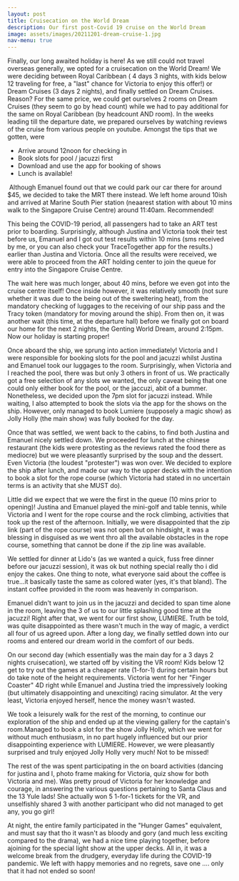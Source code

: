 ```yaml
---
layout: post
title: Cruisecation on the World Dream
description: Our first post-Covid 19 cruise on the World Dream
image: assets/images/20211201-dream-cruise-1.jpg
nav-menu: true
---
```


Finally, our long awaited holiday is here! As we still could not travel overseas generally, we opted for a cruisecation on the World Dream! We were deciding between Royal Caribbean ( 4 days 3 nights, with kids below 12 traveling for free, a "last" chance for Victoria to enjoy this offer!) or Dream Cruises (3 days 2 nights), and finally settled on Dream Cruises. Reason? For the same price, we could get ourselves 2 rooms on Dream Cruises (they seem to go by head count) while we had to pay additional for the same on Royal Caribbean (by headcount AND room). In the weeks leading till the departure date, we prepared ourselves by watching reviews of the cruise from various people on youtube. Amongst the tips that we gotten, were

<ul>
<li>Arrive around 12noon for checking in</li>
<li>Book slots for pool / jacuzzi first</li>
<li>Download and use the app for booking of shows</li>
<li>Lunch is available!</li>
</ul>

<span class="image left"><img src="{% link assets/images/20211201-dream-cruise-2.jpg %}" alt="" /></span>
Although Emanuel found out that we could park our car there for around $45, we decided to take the MRT there instead. We left home around 10ish and arrived at Marine South Pier station (neaarest station with about 10 mins walk to the Singapore Cruise Centre) around 11:40am. Recommended!

<span class="image right"><img src="{% link assets/images/20211201-dream-cruise-3.jpg %}" alt="" /></span>This being the COVID-19 period, all passengers had to take an ART test prior to boarding. Surprisingly, although Justina and Victoria took their test before us, Emanuel and I got out test results within 10 mins (sms received by me, or you can also check your TraceTogether app for the results.) earlier than Justina and Victoria. Once all the results were received, we were able to proceed from the ART holding center to join the queue for entry into the Singapore Cruise Centre.

The wait here was much longer, about 40 mins, before we even got into the cruise centre itself! Once inside however, it was relatively smooth (not sure whether it was due to the being out of the sweltering heat), from the mandatory checking of luggages to the receiving of our ship pass and the Tracy token (mandatory for moving around the ship). From then on, it was another wait (this time, at the departure hall) before we finally got on board our home for the next 2 nights, the Genting World Dream, around 2:15pm. Now our holiday is starting proper!

Once aboard the ship, we sprung into action immediately! Victoria and I were responsible for booking slots for the pool and jacuzzi whilst Justina and Emanuel took our luggages to the room. Surprisingly, when Victoria and I reached the pool, there was but only 3 others in front of us. We practically got a free selection of any slots we wanted, the only caveat being that one could only either book for the pool, or the jaccuzi, abit of a bummer. Nonetheless, we decided upon the 7pm slot for jacuzzi instead. While waiting, I also attempted to book the slots via the app for the shows on the ship. However, only managed to book Lumiere (supposely a magic show) as Jolly Holly (the main show) was fully booked for the day.

<span class="image left"><img src="{% link assets/images/20211201-dream-cruise-4.jpg %}" alt="" /></span>Once that was settled, we went back to the cabins, to find both Justina and Emanuel nicely settled down. We proceeded for lunch at the chinese restaurant (the kids were protesting as the reviews rated the food there as mediocre) but we were pleasantly surprised by the soup and the dessert. Even Victoria (the loudest "protester") was won over. We decided to explore the ship after lunch, and made our way to the upper decks with the intention to book a slot for the rope course (which Victoria had stated in no uncertain terms is an activity that she MUST do).

<span class="image right"><img src="{% link assets/images/20211201-dream-cruise-5.jpg %}" alt="" /></span>Little did we expect that we were the first in the queue (10 mins prior to opening)! Justina and Emanuel played the mini-golf and table tennis, while Victoria and I went for the rope course and the rock climbing, activities that took up the rest of the afternoon. Initially, we were disappointed that the zip link (part of the rope course) was not open but on hindsight, it was a blessing in disguised as we went thro all the available obstacles in the rope course, something that cannot be done if the zip line was available.

<span class="image left"><img src="{% link assets/images/20211201-dream-cruise-6.jpg %}" alt="" /></span>We settled for dinner at Lido's (as we wanted a quick, fuss free dinner before our jacuzzi session), it was ok but nothing special really tho i did enjoy the cakes. One thing to note, what everyone said about the coffee is true...it basically taste the same as colored water (yes, it's that bland). The instant coffee provided in the room was heavenly in comparison.

<span class="image right"><img src="{% link assets/images/20211201-dream-cruise-7.jpg %}" alt="" /></span>Emanuel didn't want to join us in the jacuzzi and decided to span time alone in the room, leaving the 3 of us to our little splashing good time at the jacuzzi! Right after that, we went for our first show, LUMIERE. Truth be told, was quite disappointed as there wasn't much in the way of magic, a verdict all four of us agreed upon. After a long day, we finally settled down into our rooms and entered our dream world in the comfort of our beds.

<span class="image left"><img src="{% link assets/images/20211201-dream-cruise-9.jpg %}" alt="" /></span>On our second day (which essentially was the main day for a 3 days 2 nights cruisecation), we started off by visiting the VR room! Kids below 12 get to try out the games at a cheaper rate (1-for-1) during certain hours but do take note of the height requirements. Victoria went for her "Finger Coaster" 4D right while Emanuel and Justina tried the impressively looking (but ultimately disappointing and unexciting) racing simulator. At the very least, Victoria enjoyed herself, hence the money wasn't wasted.

<span class="image right"><img src="{% link assets/images/20211201-dream-cruise-10.jpg %}" alt="" /></span>We took a leisurely walk for the rest of the morning, to continue our exploration of the ship and ended up at the viewing gallery for the captain's room.Managed to book a slot for the show Jolly Holly, which we went for without much enthusiasm, in no part hugely influenced but our prior disappointing experience with LUMIERE. However, we were pleasantly surprised and truly enjoyed Jolly Holly very much! Not to be missed!

<span class="image left"><img src="{% link assets/images/20211201-dream-cruise-12.jpg %}" alt="" /></span>The rest of the was spent participating in the on board activities (dancing for justina and I, photo frame making for Victoria, quiz show for both Victoria and me). Was pretty proud of Victoria for her knowledge and courage, in answering the various questions pertaining to Santa Claus and the 13 Yule lads! She actually won 5 1-for-1 tickets for the VR, and unselfishly shared 3 with another participant who did not managed to get any, you go girl!

<span class="image right"><img src="{% link assets/images/20211201-dream-cruise-13.jpg %}" alt="" /></span>At night, the entire family participated in the "Hunger Games" equivalent, and must say that tho it wasn't as bloody and gory (and much less exciting compared to the drama), we had a nice time playing together, before ajoining for the special light show at the upper decks. All in, it was a welcome break from the drudgery, everyday life during the COVID-19 pandemic. We left with happy memories and no regrets, save one .... only that it had not ended so soon!
